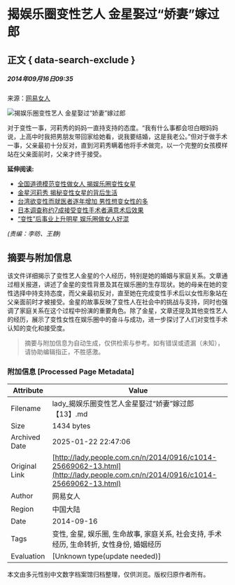 # 揭娱乐圈变性艺人 金星娶过“娇妻”嫁过郎

## 正文 { data-search-exclude }


##### 2014年09月16日09:35    
来源：[网易女人](http://lady.gmw.cn/2014-09/16/content_13245814.htm)

![揭娱乐圈变性艺人 金星娶过“娇妻”嫁过郎](http://www.people.com.cn/mediafile/pic/20140916/75/5057025319230083435.jpg)

对于变性一事，河莉秀的妈妈一直持支持的态度。“我有什么事都会坦白眼妈妈说，上高中时我把男朋友带回家给她看，说我要结婚，这是我老公。”但对于做手术一事，父亲最初十分反对，直到河莉秀瞒着他将手术做完，以一个完整的女孩模样站在父亲面前时，父亲才终于接受。

**延伸阅读:**

- [全国道德模范变性做女人 揭娱乐圈变性女星](http://js.people.com.cn/n/2014/0815/c360313-21999682.html)
- [金星河莉秀 揭秘变性女星的背后生活](http://lady.people.com.cn/n/2013/1018/c1014-23245035.html)
- [台湾欲变性而就医者逐年增加 男性想变女性的多](http://tw.people.com.cn/n/2013/1008/c104510-23122834.html)
- [日本调查称约7成接受变性手术者满意术后效果](http://travel.people.com.cn/n/2013/0711/c41570-22158967.html)
- [“变性”后事业上升明星 娱乐圈做女人好混](http://pic.people.com.cn/n/2013/0105/c1016-20092294.html)

_(责编：李昉、王静)_
<!-- tcd_original_link http://lady.people.com.cn/n/2014/0916/c1014-25669062-13.html -->


## 摘要与附加信息

<!-- tcd_abstract -->
该文件详细揭示了变性艺人金星的个人经历，特别是她的婚姻与家庭关系。文章通过相关报道，讲述了金星的变性背景及其在娱乐圈的生存现状。她的母亲在她的变性选择中持支持态度，而父亲最初反对，直至她在完成变性手术后以女性形象站在父亲面前时才被接受。金星的故事反映了变性人在社会中的挑战与支持，同时也强调了家庭关系在这个过程中扮演的重要角色。除了金星，文章还提及其他变性艺人的经历，展示了变性女性在娱乐圈中的奋斗与成功，进一步探讨了人们对变性手术认知的变化和接受度。
<!-- tcd_abstract_end -->

> 摘要与附加信息为自动生成，仅供检索与参考。如有错误或遗漏（未知），请协助编辑指正，不胜感激。

### 附加信息 [Processed Page Metadata]

| Attribute       | Value                                  |
|-----------------|----------------------------------------|
| Filename        | lady_揭娱乐圈变性艺人金星娶过“娇妻”嫁过郎【13】.md                             |
| Size            | 1434 bytes                           |
| Archived Date   | 2025-01-22 22:47:06                             |
| Original Link   | [http://lady.people.com.cn/n/2014/0916/c1014-25669062-13.html](http://lady.people.com.cn/n/2014/0916/c1014-25669062-13.html)                       |
| Author          | 网易女人                               |
| Region          | 中国大陆                               |
| Date            | 2014-09-16                                 |
| Tags            | 变性, 金星, 娱乐圈, 生命故事, 家庭关系, 社会支持, 手术经历, 生命转折, 女性身份, 婚姻经历                                 |
| Evaluation            | [Unknown type(update needed)]                                 |
<!-- tcd_table_end -->

本文由多元性别中文数字档案馆归档整理，仅供浏览。版权归原作者所有。
